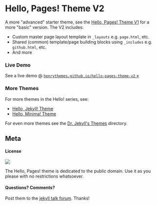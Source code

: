 # Hello, Pages! Theme V2

A more "advanced" starter theme,
see the [Hello, Pages! Theme V1](https://github.com/henrythemes/hello-pages-theme)
for a more "basic" version. The V2 includes:

- Custom master page layout template in `_layouts` e.g. `page.html`, etc.
- Shared (common) template/page building blocks using `_includes` e.g. `github.html`, etc.
- And more



### Live Demo

See a live demo @ [`henrythemes.github.io/hello-pages-theme-v2` »](https://henrythemes.github.io/hello-pages-theme-v2)


### More Themes

For more themes in the Hello! series, see:

- [Hello, Jekyll! Theme](https://github.com/henrythemes/hello-jekyll-theme)
- [Hello, Minima! Theme](https://github.com/henrythemes/hello-minima-theme)

For even more themes see the [Dr. Jekyll's Themes](https://drjekyllthemes.github.io) directory.


## Meta

#### License

![](https://publicdomainworks.github.io/buttons/zero88x31.png)

The Hello, Pages! theme is dedicated to the public domain.
Use it as you please with no restrictions whatsoever.

#### Questions? Comments?

Post them to the [jekyll talk forum](http://talk.jekyllrb.com). Thanks!
